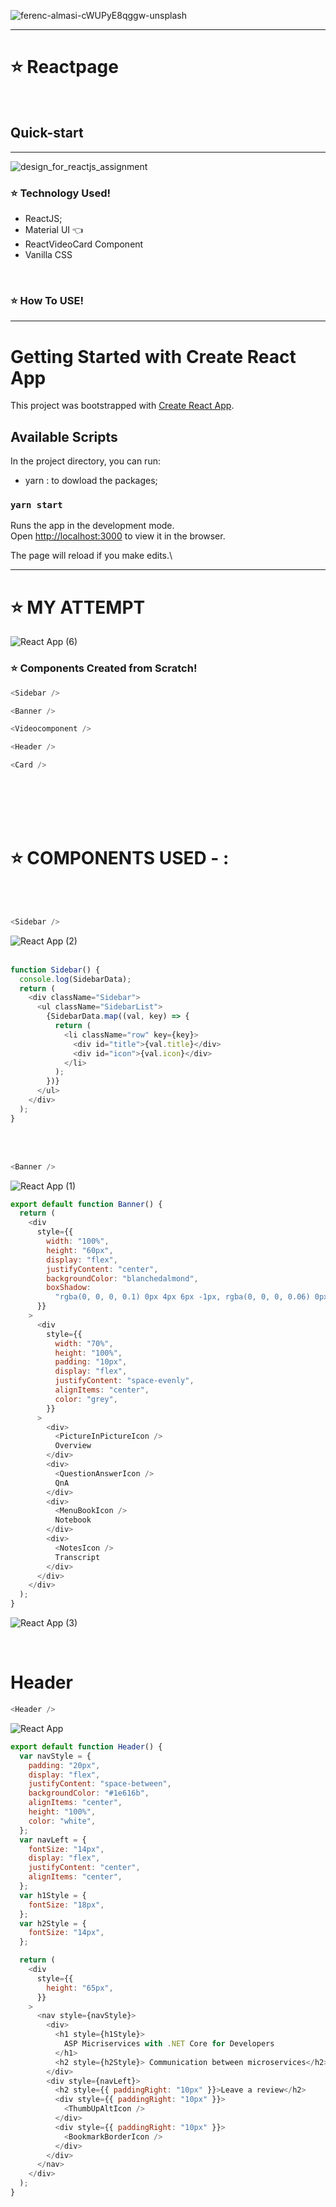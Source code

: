 

![ferenc-almasi-cWUPyE8qggw-unsplash](https://user-images.githubusercontent.com/55043608/117419029-bdf6d900-af39-11eb-8321-4c5d2dada31e.jpg)

---

#  :star: Reactpage

<br>

## Quick-start 
---



![design_for_reactjs_assignment](https://user-images.githubusercontent.com/55043608/117166761-4c594680-ade4-11eb-8524-2e729deba196.jpg)

### :star: Technology Used!
- ReactJS;
 - Material UI :point_left: 
 - ReactVideoCard Component
- Vanilla CSS

<br>

### :star: How To USE!
---
# Getting Started with Create React App

This project was bootstrapped with [Create React App](https://github.com/facebook/create-react-app).

## Available Scripts

In the project directory, you can run:

- yarn : to dowload the packages;

### `yarn start`

Runs the app in the development mode.\
Open [http://localhost:3000](http://localhost:3000) to view it in the browser.

The page will reload if you make edits.\

---

#   :star:  MY ATTEMPT 
![React App (6)](https://user-images.githubusercontent.com/55043608/117178933-318ccf00-adf0-11eb-8f9f-16c030a44632.png)

### :star: Components Created from Scratch!
```js
<Sidebar />
```
```js
<Banner />
```
```js
<Videocomponent />
```
```js
<Header />
```
```js
<Card />
```

<br>
<br>


<br>
<br>

#  :star:  COMPONENTS USED - :
<br>
<br>

```js
<Sidebar />
```


![React App (2)](https://user-images.githubusercontent.com/55043608/117179145-74e73d80-adf0-11eb-8a35-c2a1448c1187.png)
<br>
<br>
```js
function Sidebar() {
  console.log(SidebarData);
  return (
    <div className="Sidebar">
      <ul className="SidebarList">
        {SidebarData.map((val, key) => {
          return (
            <li className="row" key={key}>
              <div id="title">{val.title}</div>
              <div id="icon">{val.icon}</div>
            </li>
          );
        })}
      </ul>
    </div>
  );
}

```
<br>
<br>




```js
<Banner />
```

![React App (1)](https://user-images.githubusercontent.com/55043608/117179286-99431a00-adf0-11eb-9bca-104f9baeb6c8.png)

```js
export default function Banner() {
  return (
    <div
      style={{
        width: "100%",
        height: "60px",
        display: "flex",
        justifyContent: "center",
        backgroundColor: "blanchedalmond",
        boxShadow:
          "rgba(0, 0, 0, 0.1) 0px 4px 6px -1px, rgba(0, 0, 0, 0.06) 0px 2px 4px -1px",
      }}
    >
      <div
        style={{
          width: "70%",
          height: "100%",
          padding: "10px",
          display: "flex",
          justifyContent: "space-evenly",
          alignItems: "center",
          color: "grey",
        }}
      >
        <div>
          <PictureInPictureIcon />
          Overview
        </div>
        <div>
          <QuestionAnswerIcon />
          QnA
        </div>
        <div>
          <MenuBookIcon />
          Notebook
        </div>
        <div>
          <NotesIcon />
          Transcript
        </div>
      </div>
    </div>
  );
}

```

![React App (3)](https://user-images.githubusercontent.com/55043608/117179216-86c8e080-adf0-11eb-96bf-2bb8087bd898.png)
<br>

<br>

     
# Header

```js
<Header />
```


![React App](https://user-images.githubusercontent.com/55043608/117179281-98aa8380-adf0-11eb-9073-db2f22d02e5c.png)


```js
export default function Header() {
  var navStyle = {
    padding: "20px",
    display: "flex",
    justifyContent: "space-between",
    backgroundColor: "#1e616b",
    alignItems: "center",
    height: "100%",
    color: "white",
  };
  var navLeft = {
    fontSize: "14px",
    display: "flex",
    justifyContent: "center",
    alignItems: "center",
  };
  var h1Style = {
    fontSize: "18px",
  };
  var h2Style = {
    fontSize: "14px",
  };

  return (
    <div
      style={{
        height: "65px",
      }}
    >
      <nav style={navStyle}>
        <div>
          <h1 style={h1Style}>
            ASP Micriservices with .NET Core for Developers
          </h1>
          <h2 style={h2Style}> Communication between microservices</h2>
        </div>
        <div style={navLeft}>
          <h2 style={{ paddingRight: "10px" }}>Leave a review</h2>
          <div style={{ paddingRight: "10px" }}>
            <ThumbUpAltIcon />
          </div>
          <div style={{ paddingRight: "10px" }}>
            <BookmarkBorderIcon />
          </div>
        </div>
      </nav>
    </div>
  );
}
```



